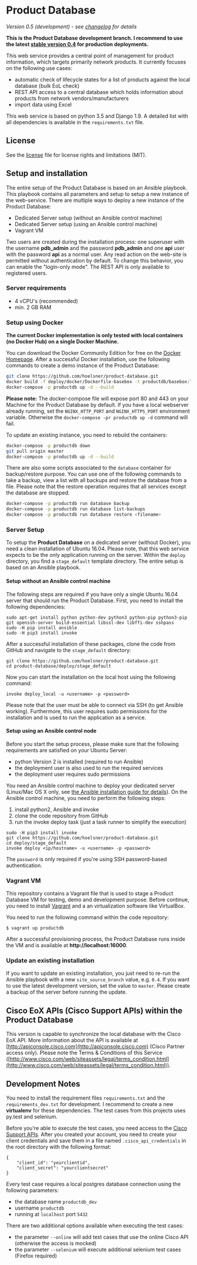 
# Product Database

*Version 0.5 (development) - see [changelog](CHANGELOG.md) for details*

**This is the Product Database development branch. I recommend to use the latest [stable version 0.4](https://github.com/hoelsner/product-database/tree/v0.4) 
for production deployments.**

This web service provides a central point of management for product information, which targets primarily
network products. It currently focuses on the following use cases:

* automatic check of lifecycle states for a list of products against the local database (bulk EoL check)
* REST API access to a central database which holds information about products from network vendors/manufacturers
* import data using Excel

This web service is based on python 3.5 and Django 1.9. A detailed list with all dependencies is available in the
`requirements.txt` file.

## License

See the [license](LICENSE.md) file for license rights and limitations (MIT).

## Setup and installation

The entire setup of the Product Database is based on an Ansible playbook. This playbook contains all parameters and setup
to setup a new instance of the web-service. There are multiple ways to deploy a new instance of the Product Database:

* Dedicated Server setup (without an Ansible control machine)
* Dedicated Server setup (using an Ansible control machine)
* Vagrant VM

Two users are created during the installation process: one superuser with the username **pdb_admin** and the
password **pdb_admin** and one **api** user with the password **api** as a normal user. Any read action on the web-site
is permitted without authentication by default. To change this behavior, you can enable the "login-only mode". The
REST API is only available to registered users.

### Server requirements

* 4 vCPU's (recommended)
* min. 2 GB RAM

### Setup using Docker

**The current Docker implementation is only tested with local containers (no Docker Hub) on a single Docker Machine.** 

You can download the Docker Community Edition for free on the [Docker Homepage](https://www.docker.com/get-docker). 
After a successful Docker installation, use the following commands to create a demo instance of the Product Database:

```bash
git clone https://github.com/hoelsner/product-database.git
docker build -f deploy/docker/Dockerfile-basebox -t productdb/basebox:latest .
docker-compose -p productdb up -d --build
```

**Please note:** The docker-compose file will expose port 80 and 443 on your Machine for the Product Database by default. If 
you have a local webserver already running, set the `NGINX_HTTP_PORT` and `NGINX_HTTPS_PORT` environment variable. Otherwise 
the `docker-compose -pr productdb up -d` command will fail.

To update an existing instance, you need to rebuild the containers:

```bash
docker-compose -p productdb down
git pull origin master
docker-compose -p productdb up -d --build
```

There are also some scripts associated to the `database` container for backup/restore purpose. You can use one of the 
following commands to take a backup, view a list with all backups and restore the database from a file. Please note that 
the restore operation requires that all services except the database are stopped.

```bash
docker-compose -p productdb run database backup
docker-compose -p productdb run database list-backups
docker-compose -p productdb run database restore <filename>
```

### Server Setup

To setup the **Product Database** on a dedicated server (without Docker), you need a clean installation of Ubuntu 16.04. 
Please note, that this web service expects to be the only application running on the server. Within the `deploy` directory, 
you find a `stage_default` template directory. The entire setup is based on an Ansible playbook.

#### Setup without an Ansible control machine

The following steps are required if you have only a single Ubuntu 16.04 server that should run the Product Database.
First, you need to install the following dependencies:

```
sudo apt-get install python python-dev python3 python-pip python3-pip git openssh-server build-essential libssl-dev libffi-dev sshpass
sudo -H pip install ansible
sudo -H pip3 install invoke
```

After a successful installation of these packages, clone the code from GitHub and navigate to the `stage_default` directory:

```
git clone https://github.com/hoelsner/product-database.git
cd product-database/deploy/stage_default
```

Now you can start the installation on the local host using the following command:

```
invoke deploy_local -u <username> -p <password>
```

Please note that the user must be able to connect via SSH (to get Ansible working). Furthermore, this user requires sudo
permissions for the installation and is used to run the application as a service.

#### Setup using an Ansible control node

Before you start the setup process, please make sure that the following requirements are satisfied on your Ubuntu Server:

  * python Version 2 is installed (required to run Ansible)
  * the deployment user is also used to run the required services
  * the deployment user requires sudo permissions

You need an Ansible control machine to deploy your dedicated server (Linux/Mac OS X only, see
[the Ansible installation guide for details](http://docs.ansible.com/ansible/intro_installation.html#installing-the-control-machine)).
On the Ansible control machine, you need to perform the following steps:

 1. install python2, Ansible and invoke
 2. clone the code repository from GitHub
 3. run the invoke deploy task (just a task runner to simplify the execution)

```
sudo -H pip3 install invoke
git clone https://github.com/hoelsner/product-database.git
cd deploy/stage_default
invoke deploy <ip/hostname> -u <username> -p <password>
```

The `password` is only required if you're using SSH password-based authentication.

### Vagrant VM

This repository contains a Vagrant file that is used to stage a Product Database VM for testing, demo and development purpose.
Before continue, you need to install [Vagrant](https://www.vagrantup.com/) and a an virtualization software like VirtualBox.

You need to run the following command within the code repository:

    $ vagrant up productdb

After a successful provisioning process, the Product Database runs inside the VM and is available at **http://localhost:16000**.

### Update an existing installation

If you want to update an existing installation, you just need to re-run the Ansible playbook with a new `site_source_branch` 
value, e.g. `0.4`. If you want to use the latest development version, set the value to `master`. Please create a backup 
of the server before running the update.

## Cisco EoX APIs (Cisco Support APIs) within the Product Database

This version is capable to synchronize the local database with the Cisco EoX API. More information about the API is 
available at [http://apiconsole.cisco.com](http://apiconsole.cisco.com) (Cisco Partner access only). Please note the 
Terms & Conditions of this Service
([http://www.cisco.com/web/siteassets/legal/terms_condition.html](http://www.cisco.com/web/siteassets/legal/terms_condition.html)).

## Development Notes

You need to install the requirement files `requirements.txt` and the `requirements_dev.txt` for development. I recommend 
to create a new **virtualenv** for these dependencies. The test cases from this projects uses py.test and selenium. 

Before you're able to execute the test cases, you need access to the [Cisco Support APIs](http://apiconsole.cisco.com). 
After you created your account, you need to create your client credentials and save them in a file named 
`.cisco_api_credentials` in the root directory with the following format:

```
{
    "client_id": "yourclientid",
    "client_secret": "yourclientsecret"
}
```

Every test case requires a local postgres database connection using the following parameters:

* the database name `productdb_dev`
* username `productdb`
* running at `localhost` port `5432`

There are two additional options available when executing the test cases:

* the parameter `--online` will add test cases that use the online Cisco API (otherwise the access is mocked)
* the parameter `--selenium` will execute additional selenium test cases (Firefox required)
